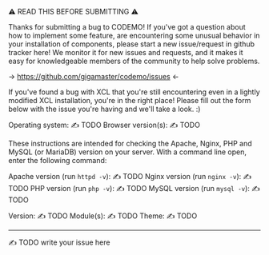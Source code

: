 
⚠️  READ THIS BEFORE SUBMITTING ⚠️

Thanks for submitting a bug to CODEMO! If you've got a question about how to implement some feature, are encountering some unusual behavior in your installation of components, please start a new issue/request in github tracker here! We monitor it for new issues and requests, and it makes it easy for knowledgeable members of the community to help solve problems.

-> https://github.com/gigamaster/codemo/issues <-

If you've found a bug with XCL that you're still encountering even in a lightly modified XCL installation, you're in the right place! Please fill out the form below with the issue you're having and we'll take a look. :)

Operating system: ✍️ TODO
Browser version(s): ✍️ TODO

These instructions are intended for checking the Apache, Nginx, PHP and MySQL (or MariaDB) version on your server.
With a command line open, enter the following command:

Apache version (run `httpd -v`):  ✍️ TODO
Nginx version (run `nginx -v`):  ✍️ TODO
PHP version (run `php -v`):  ✍️ TODO
MySQL version (run `mysql -v`):  ✍️ TODO

Version:  ✍️ TODO
Module(s):  ✍️ TODO
Theme:  ✍️ TODO

---

✍️ TODO write your issue here

